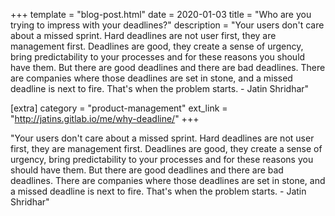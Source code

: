 +++
template = "blog-post.html"
date = 2020-01-03
title = "Who are you trying to impress with your deadlines?"
description = "Your users don't care about a missed sprint. Hard deadlines are not user first, they are management first. Deadlines are good, they create a sense of urgency, bring predictability to your processes and for these reasons you should have them. But there are good deadlines and there are bad deadlines. There are companies where those deadlines are set in stone, and a missed deadline is next to fire. That's when the problem starts. - Jatin Shridhar" 

[extra]
category = "product-management"
ext_link = "http://jatins.gitlab.io/me/why-deadline/"
+++

"Your users don't care about a missed sprint. Hard deadlines are not user first, they are management first. Deadlines are good, they create a sense of urgency, bring predictability to your processes and for these reasons you should have them. But there are good deadlines and there are bad deadlines. There are companies where those deadlines are set in stone, and a missed deadline is next to fire. That's when the problem starts. - Jatin Shridhar" 
